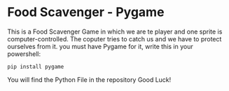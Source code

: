 # Food Scavenger - Pygame

This is a Food Scavenger Game in which we are te player and one sprite is computer-controlled. The coputer tries to catch us and we have to protect ourselves from it.
you must have Pygame for it, write this in your powershell:
```
pip install pygame
```
You will find the Python File in the repository
Good Luck!
